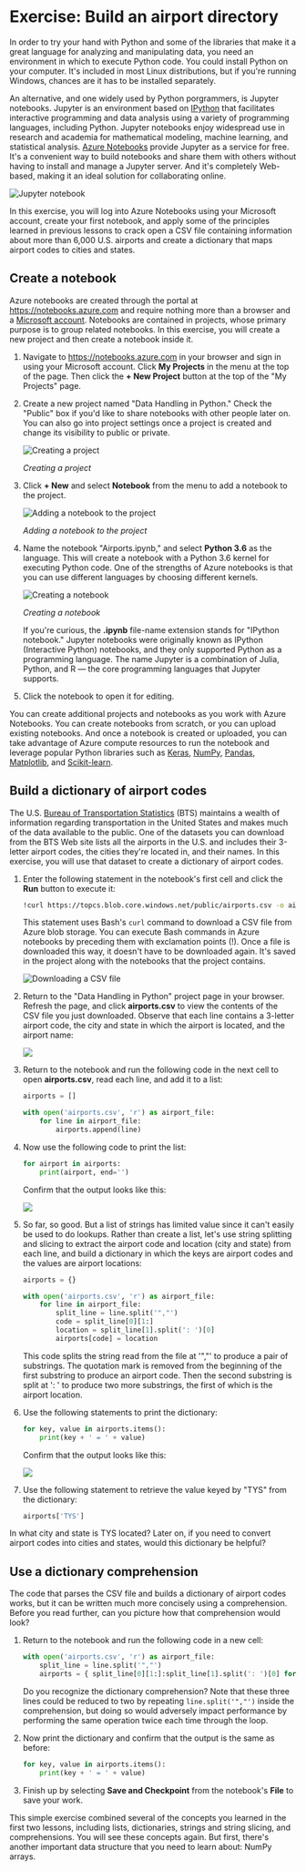 # Exercise: Build an airport directory

In order to try your hand with Python and some of the libraries that make it a great language for analyzing and manipulating data, you need an environment in which to execute Python code. You could install Python on your computer. It's included in most Linux distributions, but if you're running Windows, chances are it has to be installed separately.

An alternative, and one widely used by Python porgrammers, is Jupyter notebooks. Jupyter is an environment based on [IPython](https://ipython.org/) that facilitates interactive programming and data analysis using a variety of programming languages, including Python. Jupyter notebooks enjoy widespread use in research and academia for mathematical modeling, machine learning, and statistical analysis. [Azure Notebooks](https//notebooks.azure.com) provide Jupyter as a service for free. It's a convenient way to build notebooks and share them with others without having to install and manage a Jupyter server. And it's completely Web-based, making it an ideal solution for collaborating online.

![Jupyter notebook](media/airports-notebook.png)

In this exercise, you will log into Azure Notebooks using your Microsoft account, create your first notebook, and apply some of the principles learned in previous lessons to crack open a CSV file containing information about more than 6,000 U.S. airports and create a dictionary that maps airport codes to cities and states.

## Create a notebook

Azure notebooks are created through the portal at https://notebooks.azure.com and require nothing more than a browser and a [Microsoft account](https://account.microsoft.com/account). Notebooks are contained in projects, whose primary purpose is to group related notebooks. In this exercise, you will create a new project and then create a notebook inside it.

1. Navigate to https://notebooks.azure.com in your browser and sign in using your Microsoft account. Click **My Projects** in the menu at the top of the page. Then click the **+ New Project** button at the top of the "My Projects" page.

1. Create a new project named "Data Handling in Python." Check the "Public" box if you'd like to share notebooks with other people later on. You can also go into project settings once a project is created and change its visibility to public or private. 

	![Creating a project](media/add-project.png)

	_Creating a project_

1. Click **+ New** and select **Notebook** from the menu to add a notebook to the project.

	![Adding a notebook to the project](media/add-notebook-1.png)

	_Adding a notebook to the project_

1. Name the notebook "Airports.ipynb," and select **Python 3.6** as the language. This will create a notebook with a Python 3.6 kernel for executing Python code. One of the strengths of Azure notebooks is that you can use different languages by choosing different kernels.

	![Creating a notebook](media/add-notebook-2.png)

	_Creating a notebook_

	If you're curious, the **.ipynb** file-name extension stands for "IPython notebook." Jupyter notebooks were originally known as IPython (Interactive Python) notebooks, and they only supported Python as a programming language. The name Jupyter is a combination of Julia, Python, and R — the core programming languages that Jupyter supports.

1. Click the notebook to open it for editing.

You can create additional projects and notebooks as you work with Azure Notebooks. You can create notebooks from scratch, or you can upload existing notebooks. And once a notebook is created or uploaded, you can take advantage of Azure compute resources to run the notebook and leverage popular Python libraries such as [Keras](https://keras.io/), [NumPy](http://www.numpy.org/), [Pandas](https://pandas.pydata.org/), [Matplotlib](https://matplotlib.org/), and [Scikit-learn](https://scikit-learn.org/stable/index.html).

## Build a dictionary of airport codes

The U.S. [Bureau of Transportation Statistics](https://www.transtats.bts.gov/) (BTS) maintains a wealth of information regarding transportation in the United States and makes much of the data available to the public. One of the datasets you can download from the BTS Web site lists all the airports in the U.S. and includes their 3-letter airport codes, the cities they're located in, and their names. In this exercise, you will use that dataset to create a dictionary of airport codes.

1. Enter the following statement in the notebook's first cell and click the **Run** button to execute it:

	```bash
	!curl https://topcs.blob.core.windows.net/public/airports.csv -o airports.csv
	```

	This statement uses Bash's `curl` command to download a CSV file from Azure blob storage. You can execute Bash commands in Azure notebooks by preceding them with exclamation points (!). Once a file is downloaded this way, it doesn't have to be downloaded again. It's saved in the project along with the notebooks that the project contains.

	![Downloading a CSV file](media/first-run.png)

1. Return to the "Data Handling in Python" project page in your browser. Refresh the page, and click **airports.csv** to view the contents of the CSV file you just downloaded. Observe that each line contains a 3-letter airport code, the city and state in which the airport is located, and the airport name:

	![](media/airport-codes-raw.png)

1. Return to the notebook and run the following code in the next cell to open **airports.csv**, read each line, and add it to a list:

	```python
	airports = []
	
	with open('airports.csv', 'r') as airport_file:
	    for line in airport_file:
	        airports.append(line)
	```

1. Now use the following code to print the list:

	```python
	for airport in airports:
	    print(airport, end='')

	```

	Confirm that the output looks like this:

	![](media/airport-list.png)

1. So far, so good. But a list of strings has limited value since it can't easily be used to do lookups. Rather than create a list, let's use string splitting and slicing to extract the airport code and location (city and state) from each line, and build a dictionary in which the keys are airport codes and the values are airport locations:

	```python
	airports = {}
	
	with open('airports.csv', 'r') as airport_file:
	    for line in airport_file:
	        split_line = line.split('","')
	        code = split_line[0][1:]
	        location = split_line[1].split(': ')[0]
	        airports[code] = location
	``` 

	This code splits the string read from the file at '","' to produce a pair of substrings. The quotation mark is removed from the beginning of the first substring to produce an airport code. Then the second substring is split at ': ' to produce two more substrings, the first of which is the airport location.

1. Use the following statements to print the dictionary:

	```python
	for key, value in airports.items():
	    print(key + ' = ' + value)
	```

	Confirm that the output looks like this:

	![](media/airport-dict.png)

1. Use the following statement to retrieve the value keyed by "TYS" from the dictionary:

	```python
	airports['TYS']
	```

In what city and state is TYS located? Later on, if you need to convert airport codes into cities and states, would this dictionary be helpful?

## Use a dictionary comprehension

The code that parses the CSV file and builds a dictionary of airport codes works, but it can be written much more concisely using a comprehension. Before you read further, can you picture how that comprehension would look?

1. Return to the notebook and run the following code in a new cell:

	```python
	with open('airports.csv', 'r') as airport_file:
	    split_line = line.split('","')
	    airports = { split_line[0][1:]:split_line[1].split(': ')[0] for line in airport_file }
	```

	Do you recognize the dictionary comprehension? Note that these three lines could be reduced to two by repeating `line.split('","')` inside the comprehension, but doing so would adversely impact performance by performing the same operation twice each time through the loop. 

1. Now print the dictionary and confirm that the output is the same as before:

	```python
	for key, value in airports.items():
	    print(key + ' = ' + value)
	```

1. Finish up by selecting **Save and Checkpoint** from the notebook's **File** to save your work.

This simple exercise combined several of the concepts you learned in the first two lessons, including lists, dictionaries, strings and string slicing, and comprehensions. You will see these concepts again. But first, there's another important data structure that you need to learn about: NumPy arrays.